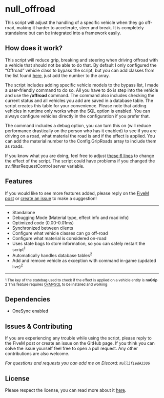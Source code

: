 # null_offroad

This script will adjust the handling of a specific vehicle when they go off-road, making it harder to accelerate, steer and break. It is completely standalone but can be integrated into a framework easily. 

## How does it work?
This script will reduce grip, breaking and steering when driving offroad with a vehicle that should not be able to do that. By default I only configured the “Offroad” vehicle class to bypass the script, but you can add classes from the list found [here](https://docs.fivem.net/natives/?_0x29439776AAA00A62), just add the number to the array.

The script includes adding specific vehicle models to the bypass list, I made a user-friendly command to do so. All you have to do is step into the vehicle and use the **/offroad** command. The command also includes checking the current status and all vehicles you add are saved in a database table. The script creates this table for your convenience. Please note that adding vehicles in runtime only works when the SQL option is enabled. You can always configure vehicles directly in the configuration if you prefer that. 

The command includes a debug option, you can turn this on (will reduce performance drastically on the person who has it enabled) to see if you are driving on a road, what material the road is and if the effect is applied. You can add the material number to the Config.GripRoads array to include them as roads.

If you know what you are doing, feel free to adjust [these 6 lines](https://github.com/Gittified/null_offroad/blob/main/client/main.lua#L63-L68) to change the effect of the script. The script could have problems if you changed the sv_filterRequestControl server variable.

## Features

If you would like to see more features added, please reply on the [FiveM post](https://forum.cfx.re/t/free-null-offroad-better-offroad-driving/4927518) or [create an issue](https://github.com/Gittified/null_offroad/issues) to make a suggestion!

---

- Standalone
- Debugging Mode (Material type, effect info and road info)
- Optimized code (0.00-0.01ms)
- Synchronized between clients
- Configure what vehicle classes can go off-road
- Configure what material is considered on-road
- Uses state bags to store information, so you can safely restart the script<sup>1</sup>
- Automatically handles database tables<sup>2</sup>
- Add and remove vehicle as exception with command in-game (updated live)<sup>2</sup>

---

<sup>1 The key of the statebag used to check if the effect is applied on a vehicle entity is **noGrip**</sup>
<br/>
<sup>2 This feature requires [OxMySQL](https://github.com/overextended/oxmysql) to be installed and working</sup>

## Dependencies

- OneSync enabled

## Issues & Contributing

If you are experiencing any trouble while using the script, please reply to the FiveM post or create an issue on the GitHub page. If you think you can solve the issue yourself feel free to open a pull request. Any other contributions are also welcome.

*For questions and requests you can add me on Discord: `Nullified#3306`*

## License

Please respect the license, you can read more about it [here](https://www.gnu.org/licenses/gpl-3.0.html).
